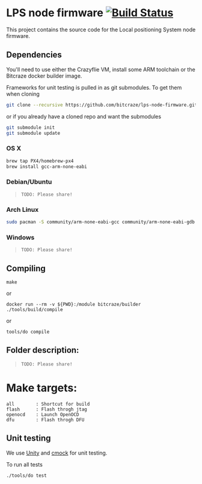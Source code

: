 # LPS node firmware  [![Build Status](https://api.travis-ci.org/bitcraze/lps-node-firmware.svg)](https://travis-ci.org/bitcraze/lps-node-firmware)

This project contains the source code for the Local positioning System node firmware. 

## Dependencies

You'll need to use either the Crazyflie VM, install some ARM toolchain or the Bitcraze docker builder image.

Frameworks for unit testing is pulled in as git submodules. To get them when cloning

```bash
git clone --recursive https://github.com/bitcraze/lps-node-firmware.git
```
        
or if you already have a cloned repo and want the submodules
 
```bash
git submodule init        
git submodule update        
```

### OS X
```bash
brew tap PX4/homebrew-px4
brew install gcc-arm-none-eabi
```

### Debian/Ubuntu

> `TODO: Please share!`

### Arch Linux

```bash
sudo pacman -S community/arm-none-eabi-gcc community/arm-none-eabi-gdb community/arm-none-eabi-newlib
```

### Windows

> `TODO: Please share!`

## Compiling

`make`

or 

`docker run --rm -v ${PWD}:/module bitcraze/builder ./tools/build/compile`

or 

`tools/do compile`

## Folder description:

> `TODO: Please share!`

# Make targets:
```
all        : Shortcut for build
flash      : Flash throgh jtag
openocd    : Launch OpenOCD
dfu        : Flash throgh DFU 
```

## Unit testing

We use [Unity](https://github.com/ThrowTheSwitch/unity) and [cmock](https://github.com/ThrowTheSwitch/CMock) for unit testing.

To run all tests 

`./tools/do test`

